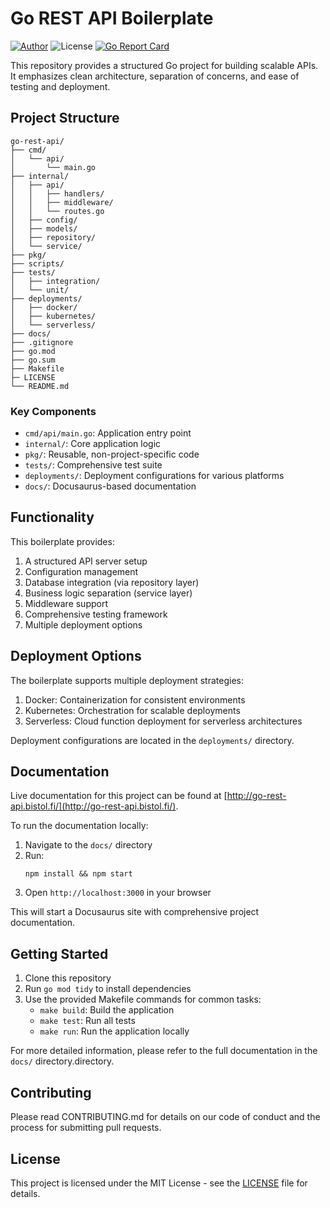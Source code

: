 # Go REST API Boilerplate

[![Author](https://img.shields.io/badge/author-%40nicobistolfi-blue.svg)](https://github.com/nicobistolfi)
![License](https://img.shields.io/badge/license-MIT-green.svg)
[![Go Report Card](https://goreportcard.com/badge/github.com/nicobistolfi/go-rest-api)](https://goreportcard.com/report/github.com/nicobistolfi/go-rest-api)

This repository provides a structured Go project for building scalable APIs. It emphasizes clean architecture, separation of concerns, and ease of testing and deployment.

## Project Structure

```
go-rest-api/
├── cmd/
│   └── api/
│       └── main.go
├── internal/
│   ├── api/
│   │   ├── handlers/
│   │   ├── middleware/
│   │   └── routes.go
│   ├── config/
│   ├── models/
│   ├── repository/
│   └── service/
├── pkg/
├── scripts/
├── tests/
│   ├── integration/
│   └── unit/
├── deployments/
│   ├── docker/
│   ├── kubernetes/
│   └── serverless/
├── docs/
├── .gitignore
├── go.mod
├── go.sum
├── Makefile
├─ LICENSE
└── README.md
```

### Key Components

- `cmd/api/main.go`: Application entry point
- `internal/`: Core application logic
- `pkg/`: Reusable, non-project-specific code
- `tests/`: Comprehensive test suite
- `deployments/`: Deployment configurations for various platforms
- `docs/`: Docusaurus-based documentation

## Functionality

This boilerplate provides:

1. A structured API server setup
2. Configuration management
3. Database integration (via repository layer)
4. Business logic separation (service layer)
5. Middleware support
6. Comprehensive testing framework
7. Multiple deployment options

## Deployment Options

The boilerplate supports multiple deployment strategies:

1. Docker: Containerization for consistent environments
2. Kubernetes: Orchestration for scalable deployments
3. Serverless: Cloud function deployment for serverless architectures

Deployment configurations are located in the `deployments/` directory.

## Documentation

Live documentation for this project can be found at [http://go-rest-api.bistol.fi/](http://go-rest-api.bistol.fi/).

To run the documentation locally:

1. Navigate to the `docs/` directory
2. Run:
   ```
   npm install && npm start
   ```
3. Open `http://localhost:3000` in your browser

This will start a Docusaurus site with comprehensive project documentation.

## Getting Started

1. Clone this repository
2. Run `go mod tidy` to install dependencies
3. Use the provided Makefile commands for common tasks:
   - `make build`: Build the application
   - `make test`: Run all tests
   - `make run`: Run the application locally

For more detailed information, please refer to the full documentation in the `docs/` directory.directory.

## Contributing

Please read CONTRIBUTING.md for details on our code of conduct and the process for submitting pull requests.

## License

This project is licensed under the MIT License - see the [LICENSE](LICENSE) file for details.